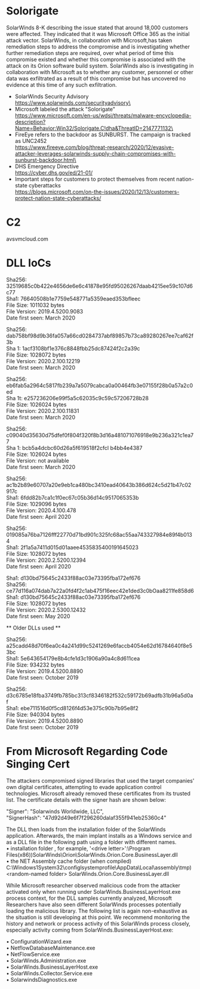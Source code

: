 # Solorigate

SolarWinds 8-K describing the issue stated that around 18,000 customers were affected. They indicated that it was Microsoft Office 365 as the initial attack vector. SolarWinds, in collaboration with Microsoft,has taken remediation steps to address the compromise and is investigating whether further remediation steps are required, over what period of time this compromise existed and whether this compromise is associated with the attack on its Orion software build system. SolarWinds also is investigating in collaboration with Microsoft as to whether any customer, personnel or other data was exfiltrated as a result of this compromise but has uncovered no evidence at this time of any such exfiltration.

* SolarWinds Security Advisory \
https://www.solarwinds.com/securityadvisory\
* Microsoft labeled the attack "Solorigate" \
https://www.microsoft.com/en-us/wdsi/threats/malware-encyclopedia-description?Name=Behavior:Win32/Solorigate.C!dha&ThreatID=2147771132\
* FireEye refers to the backdoor as SUNBURST. The campaign is tracked as UNC2452\
https://www.fireeye.com/blog/threat-research/2020/12/evasive-attacker-leverages-solarwinds-supply-chain-compromises-with-sunburst-backdoor.html\
* DHS Emergency Directive \
https://cyber.dhs.gov/ed/21-01/
* Important steps for customers to protect themselves from recent nation-state cyberattacks \
https://blogs.microsoft.com/on-the-issues/2020/12/13/customers-protect-nation-state-cyberattacks/

# C2 #
avsvmcloud.com 


# DLL IoCs #

Sha256: 32519685c0b422e4656de6e6c41878e95fd95026267daab4215ee59c107d6c77\
Sha1: 76640508b1e7759e548771a5359eaed353bfleec \
File Size: 1011032 bytes \
File Version: 2019.4.5200.9083 \
Date first seen: March 2020 

Sha256: dab758bf98d9b36fa057a66cd0284737abf89857b73ca89280267ee7caf62f3b \
Sha 1: 1acf3108bf1e376c8848fbb25dc87424f2c2a39c \
File Size: 1028072 bytes\
File Version: 2020.2.100.12219 \
Date first seen: March 2020 

Sha256: eb6fab5a2964c5817fb239a7a5079cabca0a00464fb3e07155f28b0a57a2c0ed \
Sha 1t: e257236206e99f5a5c62035c9c59c57206728b28 \
File Size: 1026024 bytes \
File Version: 2020.2.100.11831 \
Date first seen: March 2020 

Sha256: c09040d35630d75dfef0f804f320f8b3d16a481071076918e9b236a321c1ea77 \
Sha 1: bcb5a4dcbc60d26a5f619518f2cfcl b4bb4e4387 \
File Size: 1026024 bytes\
File Version: not available \
Date first seen: March 2020 

Sha256: ac1b2b89e60707a20e9eb1ca480bc3410ead40643b386d624c5d21b47c02917c \
Sha1: 6fdd82b7ca1c1f0ec67c05b36d14c9517065353b \
File Size: 1029096 bytes \
File Version: 2020.4.100.478 \
Date first seen: April 2020 

Sha256: 019085a76ba7126fff22770d71bd901c325fc68ac55aa743327984e89f4b0134 \
Sha1: 2f1a5a7411d015d01aaee4535835400191645023 \
File Size: 1028072 bytes \
File Version: 2020.2.5200.12394 \
Date first seen: April 2020 

Sha1: d130bd75645c2433f88ac03e73395fba172ef676 \
Sha256: ce77d116a074dab7a22a0fd4f2c1ab475f16eec42e1ded3c0bOaa8211fe858d6 \
Sha1: d130bd75645c2433f88ac03e73395fba172ef676 \
File Size: 1028072 bytes \
File Version: 2020.2.5300.12432\
Date first seen: May 2020 

** Older DLLs used **

Sha256: a25cadd48d70f6ea0c4a241d99c5241269e6faccb4054e62d16784640f8e53bc \
Sha1: 5e643654179e8b4cfe1d3c1906a90a4c8d611cea \
File Size: 934232 bytes \
File Version: 2019.4.5200.8890 \
Date first seen: October 2019 
 
Sha256: d3c6785e18fba3749fb785bc313cf8346182f532c59172b69adfb31b96a5d0af \
Sha1: ebe711516d0f5cd8126f4d53e375c90b7b95e8f2 \
File Size: 940304 bytes\
File Version: 2019.4.5200.8890 \
Date first seen: October 2019 

# From Microsoft Regarding Code Singing Cert #

The attackers compromised signed libraries that used the target companies' own digital certificates, attempting to evade application control technologies. Microsoft already removed these certificates from its trusted list. The certificate details with the signer hash are shown below: 
 
"Signer": "Solarwinds Worldwide, LLC", \
"SignerHash": "47d92d49e6f7f296260dalaf355f941eb25360c4"
 
The DLL then loads from the installation folder of the SolarWinds application. Afterwards, the main implant installs as a Windows service and as a DLL file in the following path using a folder with different names. \
• installation folder , for example, '&lt;drive letter&gt;':\Program Files(x86))SolarWinds\Orion\SolarWinds.Orion.Core.BusinessLayer.dll \
• the NET Assembly cache folder (when compiled) 
C:\Windows1System32\configlsystemprofile\AppData\Local\assembly\tmp)&lt;random-named folder&gt; SolarWinds.Orion.Core.BusinessLayer.dll 
 
While Microsoft researcher observed malicious code from the attacker activated only when running under SolarWinds.BusinessLayerHost.exe process context, for the DLL samples currently analyzed, Microsoft Researchers have also seen different SolarWinds processes potentially loading the malicious library. The following list is again non-exhaustive as the situation is still developing at this point. We recommend monitoring the history and network or process activity of this SolarWinds process closely, especially activity coming from SolarWinds.BusinessLayerHost.exe: 
 
• ConfigurationWizard.exe \
• NetflowDatabaseMaintenance.exe \
• NetFlowService.exe \
• SolarWinds.Administration.exe \
• SolarWinds.BusinessLayerHost.exe \
• SolarWinds.Collector.Service.exe \
• SolarwindsDiagnostics.exe 
 
